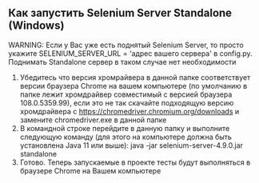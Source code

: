 ## Как запустить Selenium Server Standalone (Windows)

WARNING: Если у Вас уже есть поднятый Selenium Server, то просто укажите SELENIUM_SERVER_URL = 'адрес вашего сервера' 
в config.py. Поднимать Standalone сервер в таком случае нет необходимости

1) Убедитесь что версия хромрайвера в данной папке соответствует версии браузера Chrome на вашем компьютере 
(по умолчанию в папке лежит хромдрайвер совместимый с версией браузера 108.0.5359.99), если это не так скачайте 
подходящую версию хромдрайвера с https://chromedriver.chromium.org/downloads и замените chromedriver.exe в данной папке
2) В командной строке перейдите в данную папку и выполните следующую команду (для этого на компьютере должна быть 
установлена Java 11 или выше):
    java -jar selenium-server-4.9.0.jar standalone
3) Готово. Теперь запускаемые в проекте тесты будут выполняться в браузере Chrome на Вашем компьютере